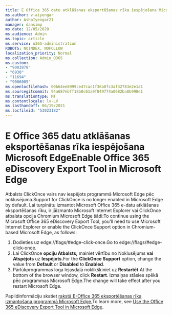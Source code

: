 ```yaml
---
title: E Office 365 datu atklāšanas eksportēšanas rīka iespējošana Microsoft Edge
ms.author: v-aiyengar
author: AshaIyengar21
manager: dansimp
ms.date: 12/05/2020
ms.audience: Admin
ms.topic: article
ms.service: o365-administration
ROBOTS: NOINDEX, NOFOLLOW
localization_priority: Normal
ms.collection: Admin_O365
ms.custom:
- "9003878"
- "6930"
- "11694"
- "9006005"
ms.openlocfilehash: 00b64ee8999ce47cac1f36a8fc3af32783e2e1a1
ms.sourcegitcommit: 94a687ebff18b0c61a9f049774a0682ba8b998e1
ms.translationtype: MT
ms.contentlocale: lv-LV
ms.lasthandoff: 06/19/2021
ms.locfileid: "53023182"
---
```

# <a name="enable-office-365-ediscovery-export-tool-in-microsoft-edge"></a><span data-ttu-id="bba02-102">E Office 365 datu atklāšanas eksportēšanas rīka iespējošana Microsoft Edge</span><span class="sxs-lookup"><span data-stu-id="bba02-102">Enable Office 365 eDiscovery Export Tool in Microsoft Edge</span></span>

<span data-ttu-id="bba02-103">Atbalsts ClickOnce vairs nav iespējots programmā Microsoft Edge pēc noklusējuma.</span><span class="sxs-lookup"><span data-stu-id="bba02-103">Support for ClickOnce is no longer enabled in Microsoft Edge by default.</span></span> <span data-ttu-id="bba02-104">Lai turpinātu izmantot Microsoft Office 365 e-datu atklāšanas eksportēšanas rīku, ir jāizmanto Microsoft Internet Explorer vai ClickOnce atbalsta opcija Chromium Microsoft Edge šādi:</span><span class="sxs-lookup"><span data-stu-id="bba02-104">To continue using the Microsoft Office 365 eDiscovery Export Tool, you'll need to use Microsoft Internet Explorer or enable the ClickOnce Support option in Chromium-based Microsoft Edge, as follows:</span></span>

1. <span data-ttu-id="bba02-105">Dodieties uz edge://flags/#edge-click-once.</span><span class="sxs-lookup"><span data-stu-id="bba02-105">Go to edge://flags/#edge-click-once.</span></span>
1. <span data-ttu-id="bba02-106">Lai ClickOnce **opciju Atbalsts,** mainiet vērtību no Noklusējums **vai** **Atspējots** uz **Iespējots.**</span><span class="sxs-lookup"><span data-stu-id="bba02-106">For the **ClickOnce Support** option, change the value from **Default** or **Disabled** to **Enabled**.</span></span>
1. <span data-ttu-id="bba02-107">Pārlūkprogrammas loga lejasdaļā noklikšķiniet uz **Restartēt.**</span><span class="sxs-lookup"><span data-stu-id="bba02-107">At the bottom of the browser window, click **Restart**.</span></span> <span data-ttu-id="bba02-108">Izmaiņas stāsies spēkā pēc programmas Microsoft Edge.</span><span class="sxs-lookup"><span data-stu-id="bba02-108">The change will take effect after you restart Microsoft Edge.</span></span>

<span data-ttu-id="bba02-109">Papildinformāciju skatiet [rakstā E-Office 365 eksportēšanas rīka izmantošana programmā Microsoft Edge.](https://go.microsoft.com/fwlink/?linkid=2111611)</span><span class="sxs-lookup"><span data-stu-id="bba02-109">To learn more, see [Use the Office 365 eDiscovery Export Tool in Microsoft Edge](https://go.microsoft.com/fwlink/?linkid=2111611).</span></span>
